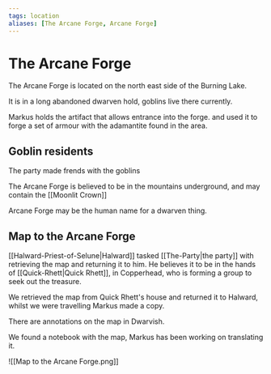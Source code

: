 ```yaml
---
tags: location 
aliases: [The Arcane Forge, Arcane Forge]
---
```

# The Arcane Forge
The Arcane Forge is located on the north east side of the Burning Lake.

It is in a long abandoned dwarven hold, goblins live there currently.

Markus holds the artifact that allows entrance into the forge. and used it to forge a set of armour with the adamantite found in the area.


## Goblin residents
The party made frends with the goblins




The Arcane Forge is believed to be in the mountains underground, and may contain the [[Moonlit Crown]]

Arcane Forge may be the human name for a dwarven thing.


## Map to the Arcane Forge
[[Halward-Priest-of-Selune|Halward]] tasked [[The-Party|the party]] with retrieving the map and returning it to him. He believes it to be in the hands of [[Quick-Rhett|Quick Rhett]], in Copperhead, who is forming a group to seek out the treasure.

We retrieved the map from Quick Rhett's house and returned it to Halward, whilst we were travelling Markus made a copy.

There are annotations on the map in Dwarvish.

We found a notebook with the map, Markus has been working on translating it.

![[Map to the Arcane Forge.png]]